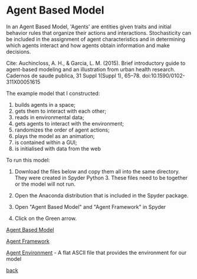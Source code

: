 <h1>Agent Based Model</h1>

In an Agent Based Model, 'Agents' are entities given traits and initial behavior rules that organize their actions and interactions. Stochasticity can be included in the assignment of agent characteristics and in determining which agents interact and how agents obtain information and make decisions.
 

Cite: Auchincloss, A. H., & Garcia, L. M. (2015). Brief introductory guide to agent-based modeling and an illustration from urban health research. Cadernos de saude publica, 31 Suppl 1(Suppl 1), 65–78. doi:10.1590/0102-311X00051615

The example model that I constructed:

1. builds agents in a space;
2. gets them to interact with each other;
3. reads in environmental data;
4. gets agents to interact with the environment;
5. randomizes the order of agent actions;
6. plays the model as an animation;
7. is contained within a GUI;
8. is initialised with data from the web


To run this model: 

1. Download the files below and copy them all into the same directory.  They were created in Spyder Python 3. These files need to be together or the model will not run.   
 
2. Open the Anaconda distribution that is included in the Spyder package.

3. Open "Agent Based Model" and "Agent Framework"  in Spyder

4. Click on the Green arrow.

<html>
<body>
 
<a href="https://github.com/jlablacker/GEOG5991-Python-Code/blob/master/agent_based_model_v10.py" download alt="Agent Based Model">
</a>

</html>
</body>








[Agent Based Model](https://github.com/jlablacker/GEOG5991-Python-Code/blob/master/agent_based_model_v10.py)

[Agent Framework](https://github.com/jlablacker/GEOG5991-Python-Code/blob/master/agentframework_v3.py)

[Agent Environment](https://github.com/jlablacker/GEOG5991-Python-Code/blob/master/in%20(1).txt) - A flat ASCII file that provides the environment for our model









<a href="https://jlablacker.github.io/GEOG5991-Portfolio/">back</a>
